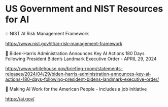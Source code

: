 # US Government and NIST Resources for AI

💡 NIST AI Risk Management Framework

https://www.nist.gov/itl/ai-risk-management-framework

🤔 Biden-⁠Harris Administration Announces Key AI Actions 180 Days Following President Biden’s Landmark Executive Order - APRIL 29, 2024

https://www.whitehouse.gov/briefing-room/statements-releases/2024/04/29/biden-harris-administration-announces-key-ai-actions-180-days-following-president-bidens-landmark-executive-order/

🤔 Making AI Work for the American People - includes a job initiative

https://ai.gov/
